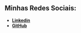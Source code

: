 ## Minhas Redes Sociais:
* [**Linkedin**](https://www.linkedin.com/in/nandoodev)
* [**GitHub**](https://github.com/nandoodev)